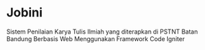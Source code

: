 # Jobini

Sistem Penilaian Karya Tulis Ilmiah yang diterapkan di PSTNT Batan Bandung
Berbasis Web
Menggunakan Framework Code Igniter
